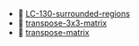 * 📄 [LC-130-surrounded-regions](LC-130-surrounded-regions.md)
* 📄 [transpose-3x3-matrix](transpose-3x3-matrix.md)
* 📄 [transpose-matrix](transpose-matrix.md)
